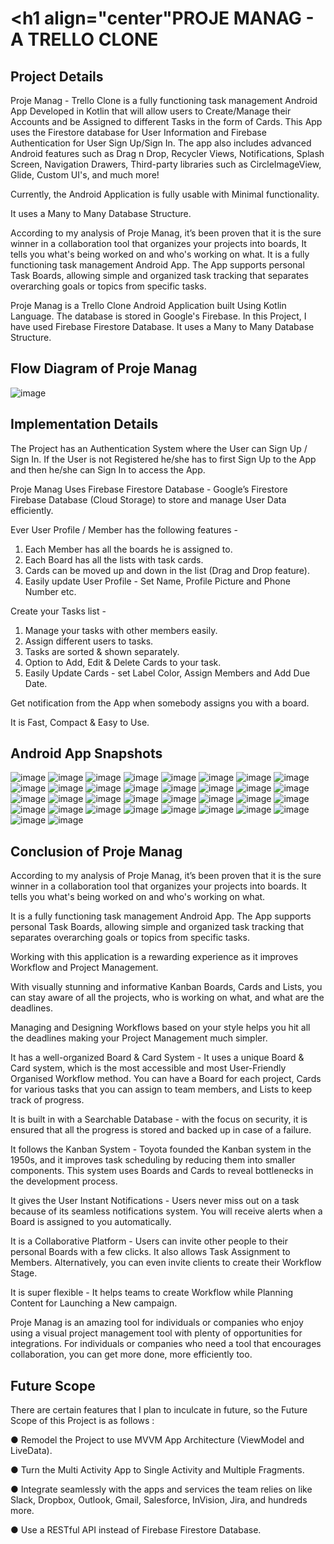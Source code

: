 # <h1 align="center"PROJE MANAG - A TRELLO CLONE</h1>
## Project Details

Proje Manag - Trello Clone is a fully functioning task management Android App Developed in Kotlin that will allow users to Create/Manage their Accounts 
and be Assigned to different Tasks in the form of Cards. This App uses the Firestore database for User Information and Firebase Authentication for User Sign Up/Sign In.
The app also includes advanced Android features such as Drag n Drop, Recycler Views, Notifications, Splash Screen, Navigation Drawers, Third-party libraries 
such as CircleImageView, Glide, Custom UI's, and much more!

Currently, the Android Application is fully usable with Minimal functionality.

It uses a Many to Many Database Structure.

According to my analysis of Proje Manag, it’s been proven that it is the sure winner in a collaboration tool that organizes your projects into boards,
It tells you what's being worked on and who's working on what.
It is a fully functioning task management Android App.
The App supports personal Task Boards, allowing simple and organized task tracking that separates overarching goals or topics from specific tasks.

Proje Manag is a Trello Clone Android Application built Using Kotlin Language. The database is stored in Google's Firebase.
In this Project, I have used Firebase Firestore Database.
It uses a Many to Many Database Structure.

## Flow Diagram of Proje Manag

![image](https://user-images.githubusercontent.com/71961646/151147165-20138699-144c-4da6-9497-1966c1c89fe5.png)

## Implementation Details

The Project has an Authentication System where the User can Sign Up / Sign In.
If the User is not Registered he/she has to first Sign Up to the App and then he/she can Sign In to access the App.

Proje Manag Uses Firebase Firestore Database - Google’s Firestore Firebase Database (Cloud Storage) to store and manage User Data efficiently.

Ever User Profile / Member has the following features - 

1.	Each Member has all the boards he is assigned to.
2.	Each Board has all the lists with task cards.
3.	Cards can be moved up and down in the list (Drag and Drop feature).
4.	Easily update User Profile - Set Name, Profile Picture and Phone Number etc.

Create your Tasks list - 

1.	Manage your tasks with other members easily.
2.	Assign different users to tasks.
3.	Tasks are sorted & shown separately.
4.	Option to Add, Edit & Delete Cards to your task.
5.	Easily Update Cards - set Label Color, Assign Members and Add Due Date.

Get notification from the App when somebody assigns you with a board.

It is Fast, Compact & Easy to Use.

## Android App Snapshots

![image](https://user-images.githubusercontent.com/71961646/151148105-9958cc89-9039-4032-b3b6-5023eb2523fc.png)
![image](https://user-images.githubusercontent.com/71961646/151148114-00d94698-4c5f-4f39-8557-b0a5a823e1c3.png)
![image](https://user-images.githubusercontent.com/71961646/151148137-d0def9c9-1d3f-4007-bbad-d9684b8a3c13.png)
![image](https://user-images.githubusercontent.com/71961646/151148153-f133597d-c082-443c-b1f1-4cae1abf264d.png)
![image](https://user-images.githubusercontent.com/71961646/151148164-35fe9c19-3b05-4d2d-8a2e-cd4108415214.png)
![image](https://user-images.githubusercontent.com/71961646/151148179-52511586-9f3f-4c42-a333-f8bc8ee2a5a0.png)
![image](https://user-images.githubusercontent.com/71961646/151148196-776d5e10-f927-432e-8b12-3e6e868071af.png)
![image](https://user-images.githubusercontent.com/71961646/151148213-a57f5d6c-d25d-4bbe-9123-539ec5177905.png)
![image](https://user-images.githubusercontent.com/71961646/151148226-64a7f18c-a555-4f67-95a8-492fd5b45064.png)
![image](https://user-images.githubusercontent.com/71961646/151148247-1ca1e527-53da-42c9-853e-06cf47077fba.png)
![image](https://user-images.githubusercontent.com/71961646/151148264-4868e2ce-d21e-4004-b7be-0e6b4d41173e.png)
![image](https://user-images.githubusercontent.com/71961646/151148283-310c49f8-613a-4727-982f-3728de9af595.png)
![image](https://user-images.githubusercontent.com/71961646/151148300-af23ba68-c55e-4bbd-8794-026be1b52dd1.png)
![image](https://user-images.githubusercontent.com/71961646/151148317-3ac19af4-8b49-4dcb-865d-5db7cb78cbe8.png)
![image](https://user-images.githubusercontent.com/71961646/151148331-c5232b64-6023-46c4-8520-257d92d9a9fd.png)
![image](https://user-images.githubusercontent.com/71961646/151148346-a2989b50-89fe-4ee8-ae5e-24c8341171c3.png)
![image](https://user-images.githubusercontent.com/71961646/151148359-8b29eb32-e1a4-418a-a632-905e88f458a9.png)
![image](https://user-images.githubusercontent.com/71961646/151148373-d2679b4a-df59-495f-a242-d432d594416c.png)
![image](https://user-images.githubusercontent.com/71961646/151148382-8000db4b-e85f-4a8f-9712-ad7323977622.png)
![image](https://user-images.githubusercontent.com/71961646/151148392-12213fdb-24c8-4d5b-b67d-656d4b87e3ed.png)
![image](https://user-images.githubusercontent.com/71961646/151148410-a989dd65-3e72-4f66-9b48-ccb86da7e7c7.png)
![image](https://user-images.githubusercontent.com/71961646/151148426-b0a4cb48-1d17-4d7f-af59-36f127eae503.png)
![image](https://user-images.githubusercontent.com/71961646/151148443-619312b2-ee7a-44e6-8036-d2ecc89048c3.png)
![image](https://user-images.githubusercontent.com/71961646/151148459-eb7d35ca-5723-45a7-99da-3dc46ea20481.png)
![image](https://user-images.githubusercontent.com/71961646/151148471-f6f628e3-4345-4f23-b4b3-0922b9a5b752.png)
![image](https://user-images.githubusercontent.com/71961646/151148481-def5330a-2c99-4d12-acd4-d0500cf9ea76.png)
![image](https://user-images.githubusercontent.com/71961646/151148495-111c0820-547a-4740-adce-969a4f224a69.png)
![image](https://user-images.githubusercontent.com/71961646/151148512-5e581ca6-a163-4020-af94-e17e4fbfbc18.png)
![image](https://user-images.githubusercontent.com/71961646/151148520-19992e51-c687-4e98-9853-cfad36b841eb.png)
![image](https://user-images.githubusercontent.com/71961646/151148536-8a9bee0a-df96-4d04-866f-bc50ad495e86.png)
![image](https://user-images.githubusercontent.com/71961646/151148558-871c29d2-592a-417b-8451-13376600b49f.png)
![image](https://user-images.githubusercontent.com/71961646/151148571-eb8bf590-f83f-47ce-8cbd-64a5a0f088e2.png)
![image](https://user-images.githubusercontent.com/71961646/151148590-0e1cf8cb-9c1c-43d1-88c5-373927b85870.png)
![image](https://user-images.githubusercontent.com/71961646/151148602-ce329634-3078-4c96-99a4-ef414c773dc5.png)

## Conclusion of Proje Manag

According to my analysis of Proje Manag, it’s been proven that it is the sure winner in a collaboration tool that organizes your projects into boards. It tells you what's being worked on and who's working on what.

It is a fully functioning task management Android App. The App supports personal Task Boards, allowing simple and organized task tracking that separates overarching goals or topics from specific tasks.

Working with this application is a rewarding experience as it improves Workflow and Project Management.

With visually stunning and informative Kanban Boards, Cards and Lists, you can stay aware of all the projects, who is working on what, and what are the deadlines.

Managing and Designing Workflows based on your style helps you hit all the deadlines making your Project Management much simpler.

It has a well-organized Board & Card System - It uses a unique Board & Card system, which is the most accessible and most User-Friendly Organised Workflow method. You can have a Board for each project, Cards for various tasks that you can assign to team members, and Lists to keep track of progress.

It is built in with a Searchable Database - with the focus on security, it is ensured that all the progress is stored and backed up in case of a failure.

It follows the Kanban System - Toyota founded the Kanban system in the 1950s, and it improves task scheduling by reducing them into smaller components. This system uses Boards and Cards to reveal bottlenecks in the development process.

It gives the User Instant Notifications - Users never miss out on a task because of its seamless notifications system. You will receive alerts when a Board is assigned to you automatically.



It is a Collaborative Platform - Users can invite other people to their personal Boards with a few clicks. It also allows Task Assignment to Members. Alternatively, you can even invite clients to create their Workflow Stage.

It is super flexible - It helps teams to create Workflow while Planning Content for Launching a New campaign.

Proje Manag is an amazing tool for individuals or companies who enjoy using a visual project management tool with plenty of opportunities for integrations. For individuals or companies who need a tool that encourages collaboration, you can get more done, more efficiently too.

## Future Scope

There are certain features that I plan to inculcate in future, so the Future Scope of this Project is as follows : 

●	Remodel the Project to use MVVM App Architecture (ViewModel and LiveData).

●	Turn the Multi Activity App to Single Activity and Multiple Fragments.

●	Integrate seamlessly with the apps and services the team relies on like Slack, Dropbox, Outlook, Gmail, Salesforce, InVision, Jira, and hundreds more.

●	Use a RESTful API instead of Firebase Firestore Database.
